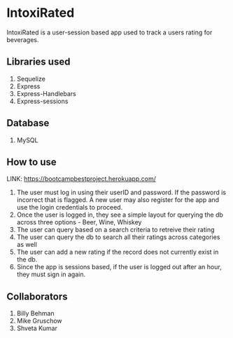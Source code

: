 # IntoxiRated
IntoxiRated is a user-session based app used to track a users rating for beverages. 

## Libraries used
1. Sequelize
2. Express 
3. Express-Handlebars
4. Express-sessions

## Database 
1. MySQL 
## How to use
LINK: https://bootcampbestproject.herokuapp.com/
1. The user must log in using their userID and password. If the password is incorrect that is flagged. A new user may also register for the app and use the login credentials to proceed. 
2. Once the user is logged in, they see a simple layout for querying the db across three options - Beer, Wine, Whiskey
3. The user can query based on a search criteria to retreive their rating
4. The user can query the db to search all their ratings across categories as well
5. The user can add a new rating if the record does not currently exist in the db. 
6. Since the app is sessions based, if the user is logged out after an hour, they must sign in again. 


## Collaborators
1. Billy Behman
2. Mike Gruschow
3. Shveta Kumar
